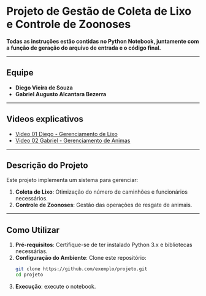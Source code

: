 # Projeto de Gestão de Coleta de Lixo e Controle de Zoonoses

**Todas as instruções estão contidas no Python Notebook, juntamente com a função de geração do arquivo de entrada e o código final.**

---

## Equipe  
- **Diego Vieira de Souza**  
- **Gabriel Augusto Alcantara Bezerra**

---

## Videos explicativos
- [Video 01 Diego - Gerenciamento de Lixo](https://drive.google.com/file/d/1ikJwKP7WoU67prt5wT1rrzMyNu5flkD4/view?usp=sharing)  
- [Video 02 Gabriel - Gerenciamento de Animas](https://drive.google.com/file/d/1R446EEcW8fYni_OSPkH5fN8HMfOOZjVx/view)  

---

## Descrição do Projeto  

Este projeto implementa um sistema para gerenciar:  
1. **Coleta de Lixo**: Otimização do número de caminhões e funcionários necessários.  
2. **Controle de Zoonoses**: Gestão das operações de resgate de animais.

---

## Como Utilizar  

1. **Pré-requisitos**: Certifique-se de ter instalado Python 3.x e bibliotecas necessárias.  
2. **Configuração do Ambiente**: Clone este repositório:  
   ```bash
   git clone https://github.com/exemplo/projeto.git
   cd projeto
   
3. **Execução**: execute o notebook.  
